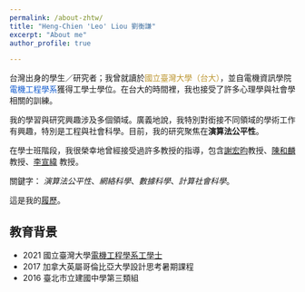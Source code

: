 ```yaml
---
permalink: /about-zhtw/
title: "Heng-Chien 'Leo' Liou 劉衡謙"
excerpt: "About me"
author_profile: true

---
```


台灣出身的學生／研究者；我曾就讀於<span style="color:#bc9631;">國立臺灣大學（台大）</span>，並自電機資訊學院<span style="color:#135ccf;">電機工程學系</span>獲得工學士學位。在台大的時間裡，我也接受了許多心理學與社會學相關的訓練。

我的學習與研究興趣涉及多個領域。廣義地說，我特別對銜接不同領域的學術工作有興趣，特別是工程與社會科學。目前，我的研究聚焦在**演算法公平性**。 

在學士班階段，我很榮幸地曾經接受過許多教授的指導，包含<a href="http://ccf.ee.ntu.edu.tw/~hyhsieh/" target="_blank">謝宏昀</a>教授、<a href="https://www.ee.ntu.edu.tw/profile1.php?id=100129" target="_blank">陳和麟</a>教授、<a href="https://sites.google.com/view/hsuanweilee/" target="_blank">李宣緯</a> 教授。

關鍵字： *演算法公平性*、*網絡科學*、*數據科學*、*計算社會科學*。 

這是我的<a href="/files/CV20210630.pdf" target="_blank">履歷</a>。

## 教育背景

* 2021 國立臺灣大學[電機工程學系工學士](/files/education/NTUEE_BSEdiploma_english_enc.pdf)
* 2017 加拿大英屬哥倫比亞大學設計思考暑期課程
* 2016 臺北市立建國中學第三類組


<!---
## 其他
1. 在我不太休閒的休閒時間裡，我傾向花時間閱讀以下這些主題：
   * 數學與物理
   * 哲學：特別是政治哲學與科學哲學
   * 心理學與心理治療：特別是批判心理學與其他非主流的取徑
   * 社會學：社會學理論與其他我覺得有趣的子領域，諸如友情與情緒
2. 目前這個網站的設計是基於[賓夕凡尼亞大學的校色](https://branding.web-resources.upenn.edu/elements-penn-logo)。
-->

